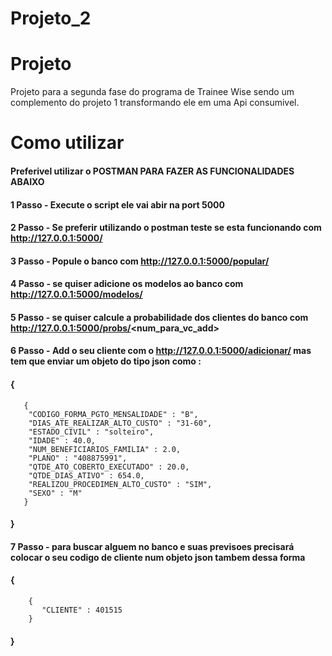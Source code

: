 # Projeto_2

# Projeto

Projeto para a segunda fase do programa de Trainee Wise sendo um complemento do projeto 1 transformando ele em uma Api consumivel.

# Como utilizar 

 #### Preferivel utilizar o POSTMAN PARA FAZER AS FUNCIONALIDADES ABAIXO

#### 1 Passo - Execute o script ele vai abir na port 5000

#### 2 Passo - Se preferir utilizando o postman teste se esta funcionando com http://127.0.0.1:5000/

#### 3 Passo - Popule o banco com http://127.0.0.1:5000/popular/

#### 4 Passo - se quiser adicione os modelos ao banco com http://127.0.0.1:5000/modelos/

#### 5 Passo - se quiser calcule a probabilidade dos clientes do banco com http://127.0.0.1:5000/probs/<num_para_vc_add>

#### 6 Passo - Add o seu cliente com o http://127.0.0.1:5000/adicionar/ mas tem que enviar um objeto do tipo json como :

#### {
       {
        "CODIGO_FORMA_PGTO_MENSALIDADE" : "B",
        "DIAS_ATE_REALIZAR_ALTO_CUSTO" : "31-60",
        "ESTADO_CIVIL" : "solteiro",
        "IDADE" : 40.0,
        "NUM_BENEFICIARIOS_FAMILIA" : 2.0,
        "PLANO" : "408875991",
        "QTDE_ATO_COBERTO_EXECUTADO" : 20.0,
        "QTDE_DIAS_ATIVO" : 654.0,
        "REALIZOU_PROCEDIMEN_ALTO_CUSTO" : "SIM",
        "SEXO" : "M"
       }
 ####   }
 

 
 #### 7 Passo - para buscar alguem no banco e suas previsoes precisará colocar o seu codigo de cliente num objeto json tambem dessa forma 
 
 #### {
        {
           "CLIENTE" : 401515
        }
#### }



